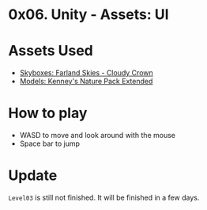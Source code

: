 # 0x06. Unity - Assets: UI
# Assets Used
* [Skyboxes: Farland Skies - Cloudy Crown](https://assetstore.unity.com/packages/2d/textures-materials/sky/farland-skies-cloudy-crown-60004)
* [Models: Kenney's Nature Pack Extended](https://kenney.nl/assets/nature-pack-extended)
# How to play
- WASD to move and look around with the mouse<br>
- Space bar to jump<br>
# Update
```Level03``` is still not finished. It will be finished in a few days.
